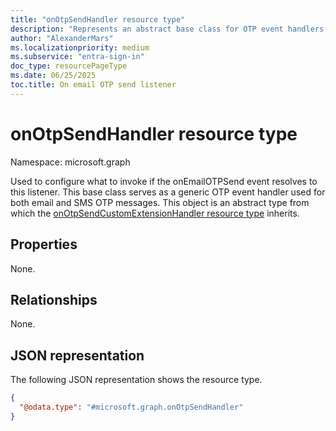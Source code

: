 ```yaml
---
title: "onOtpSendHandler resource type"
description: "Represents an abstract base class for OTP event handlers that are used for both email and SMS OTP messages."
author: "AlexanderMars"
ms.localizationpriority: medium
ms.subservice: "entra-sign-in"
doc_type: resourcePageType
ms.date: 06/25/2025
toc.title: On email OTP send listener
---
```


# onOtpSendHandler resource type

Namespace: microsoft.graph

Used to configure what to invoke if the onEmailOTPSend event resolves to this listener. This base class serves as a generic OTP event handler used for both email and SMS OTP messages.
This object is an abstract type from which the [onOtpSendCustomExtensionHandler resource type](../resources/onotpsendcustomextensionhandler.md) inherits.


## Properties
None.

## Relationships
None.

## JSON representation
The following JSON representation shows the resource type.
<!-- {
  "blockType": "resource",
  "@odata.type": "microsoft.graph.onOtpSendHandler"
}
-->
``` json
{
  "@odata.type": "#microsoft.graph.onOtpSendHandler"
}
```